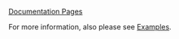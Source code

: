 [Documentation Pages](http://web.math.ucsb.edu/~atzberg/gd_vae_docs/html/index.html)  

For more information, also please see [Examples](https://github.com/gd_vae/gd_vae/tree/master/examples).
